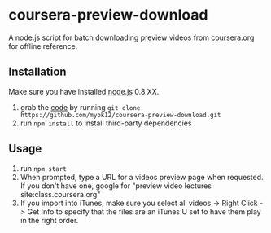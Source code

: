 coursera-preview-download
=========================

A node.js script for batch downloading preview videos from coursera.org 
for offline reference. 

Installation
------------

Make sure you have installed [node.js][] 0.8.XX.

1. grab the [code][] by running `git clone https://github.com/myok12/coursera-preview-download.git`
1. run `npm install` to install third-party dependencies

Usage
-----

1. run `npm start`
1. When prompted, type a URL for a videos preview page when requested. 
If you don't have one, google for
"preview video lectures site:class.coursera.org" 
1. If you import into iTunes, make sure you select all videos -> Right Click -> Get Info to
   specify that the files are an iTunes U set to have them play in the right order.

  [code]: https://github.com/myok12/coursera-preview-download.git
  [node.js]: http://nodejs.org/download/
